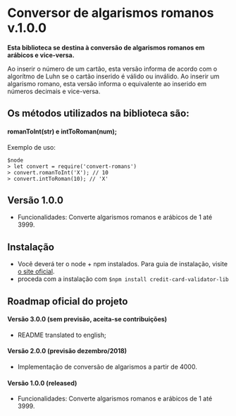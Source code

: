# Conversor de algarismos romanos v.1.0.0

**Esta biblioteca se destina à conversão de algarismos romanos em arábicos e vice-versa.**

Ao inserir o número de um cartão, esta versão informa de acordo com o algorítmo de Luhn se o cartão inserido é válido ou inválido.
Ao inserir um algarismo romano, esta versão informa o equivalente ao inserido em números decimais e vice-versa.


## Os métodos utilizados na biblioteca são:

#### **romanToInt(str) e intToRoman(num);**

Exemplo de uso:

```
$node
> let convert = require('convert-romans')
> convert.romanToInt('X'); // 10
> convert.intToRoman(10); // 'X'
```


## Versão 1.0.0
- Funcionalidades: Converte algarismos romanos e arábicos de 1 até 3999.


## Instalação

- Você deverá ter o node + npm instalados. Para guia de instalação, visite [o site oficial](https://www.npmjs.com/get-npm).
- proceda com a instalação com `$npm install credit-card-validator-lib`


## Roadmap oficial do projeto

#### Versão 3.0.0 (sem previsão, aceita-se contribuições)
- README translated to english;

#### Versão 2.0.0 (previsão dezembro/2018)
- Implementação de conversão de algarismos a partir de 4000.

#### Versão 1.0.0 (released)
- Funcionalidades: Converte algarismos romanos e arábicos de 1 até 3999.
